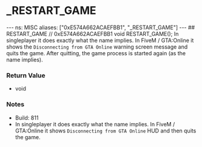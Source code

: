 # _RESTART_GAME

--- ns: MISC aliases: ["0xE574A662ACAEFBB1", "_RESTART_GAME"] --- ## RESTART_GAME  // 0xE574A662ACAEFBB1 void RESTART_GAME();  In singleplayer it does exactly what the name implies. In FiveM / GTA:Online it shows the `Disconnecting from GTA Online` warning screen message and quits the game. After quitting, the game process is started again (as the name implies).

### Return Value
* void

### Notes
* Build: 811
* In singleplayer it does exactly what the name implies. In FiveM / GTA:Online it shows `Disconnecting from GTA Online` HUD and then quits the game.

